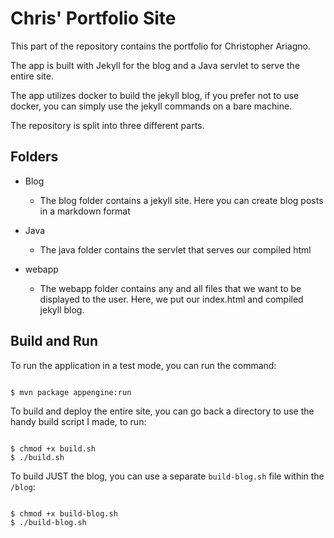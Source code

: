 
# Chris' Portfolio Site

  

This part of the repository contains the portfolio for Christopher Ariagno. 

The app is built with Jekyll for the blog and a Java servlet to serve the entire site.

The app utilizes docker to build the jekyll blog, if you prefer not to use docker, you can simply use the jekyll commands on a bare machine.

The repository is split into three different parts.

  

## Folders

  

- Blog

	- The blog folder contains a jekyll site. Here you can create blog posts in a markdown format

- Java

	- The java folder contains the servlet that serves our compiled html

- webapp

	- The webapp folder contains any and all files that we want to be displayed to the user. Here, we put our index.html and compiled jekyll blog.

  

## Build and Run

  

To run the application in a test mode, you can run the command:

```bash

$ mvn package appengine:run

```

To build and deploy the entire site, you can go back a directory to use the handy build script I made, to run:
```

$ chmod +x build.sh
$ ./build.sh

```

To build JUST the blog, you can use a separate `build-blog.sh` file within the `/blog`: 
```

$ chmod +x build-blog.sh
$ ./build-blog.sh

```
